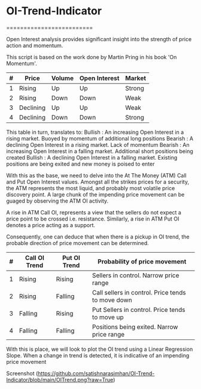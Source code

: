 # OI-Trend-Indicator
=========================

Open Interest analysis provides significant insight into the strength of price action and momentum.

This script is based on the work done by Martin Pring in his book 'On Momentum'.

| # |Price         |       Volume           |          Open Interest      |           Market     |
|---|--------------|------------------------|-----------------------------|----------------------|
| 1 |Rising        |        Up              |           Up                |           Strong     |
| 2 |Rising        |        Down            |           Down              |           Weak       |
| 3 |Declining     |        Up              |           Up                |           Weak       |
| 4 |Declining     |        Down            |           Down              |           Strong     |

This table in turn, translates to:
Bullish : An increasing Open Interest in a rising market. Buoyed by momentum of additional long positions
Bearish : A declining Open Interest in a rising market. Lack of momentum
Bearish : An increasing Open Interest in a falling market. Additional short positions being created
Bullish : A declining Open Interest in a falling market. Existing positions are being exited and new money is poised to enter

With this as the base, we need to delve into the At The Money (ATM) Call and Put Open Interest values. 
Amongst all the strikes prices for a security, the ATM represents the most liquid, and probably most volatile price discovery point. A large chunk of the impending price movement can be guaged by observing the ATM OI activity.

A rise in ATM Call OI, represents a view that the sellers do not expect a price point to be crossed i.e. resistance. Similarly, a rise in ATM Put OI denotes a price acting as a support.

Consequently, one can deduce that when there is a pickup in OI trend, the probable direction of price movement can be determined.

| # |Call OI Trend   |    Put OI Trend   |   Probability of price movement                     |
|---|----------------|-------------------|-----------------------------------------------------|
|1  |Rising          |    Rising         |   Sellers in control. Narrow price range            |
|2  |Rising          |    Falling        |   Call sellers in control. Price tends to move down |
|3  |Falling         |    Rising         |   Put Sellers in control. Price tends to move up    |
|4  |Falling         |    Falling        |   Positions being exited. Narrow price range        |

With this is place, we will look to plot the OI trend using a Linear Regression Slope. When a change in trend is detected, it is indicative of an impending price movement

Screenshot (https://github.com/satishnarasimhan/OI-Trend-Indicator/blob/main/OITrend.png?raw=True)
